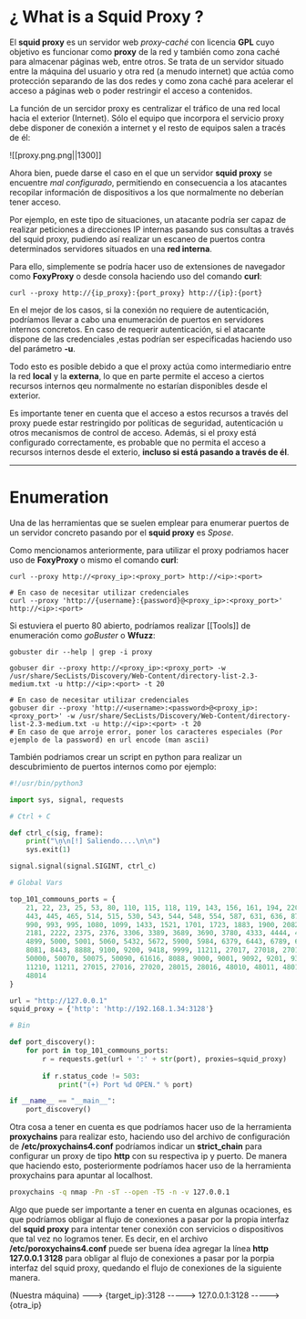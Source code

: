 # ¿ What is a **Squid Proxy** ? 

El **squid proxy** es un servidor web *proxy-caché* con licencia **GPL** cuyo objetivo es funcionar como **proxy** de la red y también como zona caché para almacenar páginas web, entre otros. Se trata de un servidor situado entre la máquina del usuario y otra red (a menudo internet) que actúa como protección separando de las dos redes y como zona caché para acelerar el acceso a páginas web o poder restringir el acceso a contenidos. 

La función de un sercidor proxy es centralizar el tráfico de una red local hacia el exterior (Internet). Sólo el equipo que incorpora el servicio proxy debe disponer de conexión a internet y el resto de equipos salen a tracés de él:

![[proxy.png.png||1300]]

Ahora bien, puede darse el caso en el que un servidor **squid proxy** se encuentre *mal configurado*, permitiendo en consecuencia a los atacantes recopilar información de dispositivos a los que normalmente no deberían tener acceso. 

Por ejemplo, en este tipo de situaciones, un atacante podría ser capaz de realizar peticiones a direcciones IP internas pasando sus consultas a través del squid proxy, pudiendo así realizar un escaneo de puertos contra determinados servidores situados en una **red interna**. 

Para ello, simplemente se podría hacer uso de extensiones de navegador como **FoxyProxy** o desde consola haciendo uso del comando **curl**: 

```shell
curl --proxy http://{ip_proxy}:{port_proxy} http://{ip}:{port}
```

En el mejor de los casos, si la conexión no requiere de autenticación, podríamos llevar a cabo una enumeración de puertos en servidores internos concretos. En caso de requerir autenticación, si el atacante dispone de las credenciales ,estas podrían ser especificadas haciendo uso del parámetro **-u**. 

Todo esto es posible debido a que el proxy actúa como intermediario entre la red **local** y la **externa**, lo que en parte permite el acceso a ciertos recursos internos qeu normalmente no estarían disponibles desde el exterior. 

Es importante tener en cuenta que el acceso a estos recursos a través del proxy puede estar restringido por políticas de seguridad, autenticación u otros mecanismos de control de acceso. Además, si el proxy está configurado correctamente, es probable que no permita el acceso a recursos internos desde el exterio, **incluso si está pasando a través de él**.

----
# Enumeration

Una de las herramientas que se suelen emplear para enumerar puertos de un servidor concreto pasando por el **squid proxy** es *Spose*. 

Como mencionamos anteriormente, para utilizar el proxy podriamos hacer uso de **FoxyProxy** o mismo el comando **curl**: 

```shell 
curl --proxy http://<proxy_ip>:<proxy_port> http://<ip>:<port> 

# En caso de necesitar utilizar credenciales
curl --proxy 'http://{username}:{password}@<proxy_ip>:<proxy_port>' http://<ip>:<port>
```


Si estuviera el puerto 80 abierto, podríamos realizar [[Tools]] de enumeración como *goBuster* o **Wfuzz**: 

```shell
gobuster dir --help | grep -i proxy 

gobuser dir --proxy http://<proxy_ip>:<proxy_port> -w /usr/share/SecLists/Discovery/Web-Content/directory-list-2.3-medium.txt -u http://<ip>:<port> -t 20 

# En caso de necesitar utilizar credenciales 
gobuser dir --proxy 'http://<username>:<password>@<proxy_ip>:<proxy_port>' -w /usr/share/SecLists/Discovery/Web-Content/directory-list-2.3-medium.txt -u http://<ip>:<port> -t 20 
# En caso de que arroje error, poner los caracteres especiales (Por ejemplo de la password) en url encode (man ascii)
```

También podriamos crear un script en python para realizar un descubrimiento de puertos internos como por ejemplo: 

```python
#!/usr/bin/python3 

import sys, signal, requests 

# Ctrl + C 

def ctrl_c(sig, frame): 
    print("\ņ\n[!] Saliendo....\n\n")
    sys.exit(1)

signal.signal(signal.SIGINT, ctrl_c)

# Global Vars 

top_101_commouns_ports = {
    21, 22, 23, 25, 53, 80, 110, 115, 118, 119, 143, 156, 161, 194, 220, 389,
    443, 445, 465, 514, 515, 530, 543, 544, 548, 554, 587, 631, 636, 873, 989,
    990, 993, 995, 1080, 1099, 1433, 1521, 1701, 1723, 1883, 1900, 2082, 2083,
    2181, 2222, 2375, 2376, 3306, 3389, 3689, 3690, 3780, 4333, 4444, 4500, 4567, 
    4899, 5000, 5001, 5060, 5432, 5672, 5900, 5984, 6379, 6443, 6789, 6881, 8080, 
    8081, 8443, 8888, 9100, 9200, 9418, 9999, 11211, 27017, 27018, 27019, 28017, 
    50000, 50070, 50075, 50090, 61616, 8088, 9000, 9001, 9092, 9201, 9300, 10000, 
    11210, 11211, 27015, 27016, 27020, 28015, 28016, 48010, 48011, 48012, 48013, 
    48014
}

url = "http://127.0.0.1"
squid_proxy = {'http': 'http://192.168.1.34:3128'}

# Bin 

def port_discovery(): 
    for port in top_101_commouns_ports: 
        r = requests.get(url + ':' + str(port), proxies=squid_proxy)
    
        if r.status_code != 503: 
            print("(+) Port %d OPEN." % port)

if __name__ == "__main__":
    port_discovery() 

```

Otra cosa a tener en cuenta es que podríamos hacer uso de la herramienta **proxychains** para realizar esto, haciendo uso del archivo de configuración de **/etc/proxychains4.conf** podríamos indicar un **strict_chain** para configurar un proxy de tipo **http** con su respectiva ip y puerto. De manera que haciendo esto, posteriormente podríamos hacer uso de la herramienta proxychains para apuntar al localhost. 

```bash
proxychains -q nmap -Pn -sT --open -T5 -n -v 127.0.0.1 
```

Algo que puede ser importante a tener en cuenta en algunas ocaciones, es que podríamos obligar al flujo de conexiones a pasar por la propia interfaz del **squid proxy** para intentar tener conexión con servicios o dispositivos que tal vez no logramos tener. Es decir, en el archivo **/etc/poroxychains4.conf** puede ser buena ídea agregar la línea **http 127.0.0.1 3128** para obligar al flujo de conexiones a pasar por la porpia interfaz del squid proxy, quedando el flujo de conexiones de la siguiente manera. 

 (Nuestra máquina) ---> {target_ip}:3128 -----> 127.0.0.1:3128 -----> {otra_ip}

